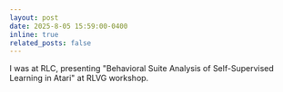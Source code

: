 ```yaml
---
layout: post
date: 2025-8-05 15:59:00-0400
inline: true
related_posts: false
---
```


I was at RLC, presenting "Behavioral Suite Analysis of Self-Supervised Learning in Atari" at RLVG workshop.